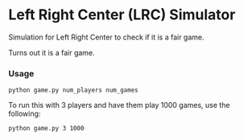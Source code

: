 # Left Right Center (LRC) Simulator

Simulation for Left Right Center to check if it is a fair game.

Turns out it is a fair game.

### Usage

	python game.py num_players num_games

To run this with 3 players and have them play 1000 games, use the following:
	
	python game.py 3 1000
